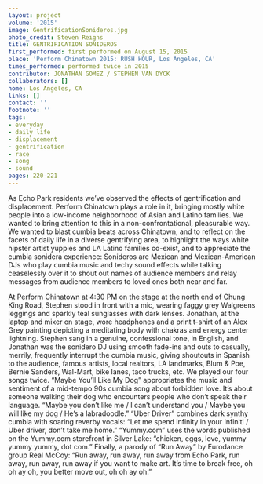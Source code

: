```yaml
---
layout: project
volume: '2015'
image: GentrificationSonideros.jpg
photo_credit: Steven Reigns
title: GENTRIFICATION SONIDEROS
first_performed: first performed on August 15, 2015
place: 'Perform Chinatown 2015: RUSH HOUR, Los Angeles, CA'
times_performed: performed twice in 2015
contributor: JONATHAN GOMEZ / STEPHEN VAN DYCK
collaborators: []
home: Los Angeles, CA
links: []
contact: ''
footnote: ''
tags:
- everyday
- daily life
- displacement
- gentrification
- race
- song
- sound
pages: 220-221
---
```


As Echo Park residents we’ve observed the effects of gentrification and displacement. Perform Chinatown plays a role in it, bringing mostly white people into a low-income neighborhood of Asian and Latino families. We wanted to bring attention to this in a non-confrontational, pleasurable way. We wanted to blast cumbia beats across Chinatown, and to reflect on the facets of daily life in a diverse gentrifying area, to highlight the ways white hipster artist yuppies and LA Latino families co-exist, and to appreciate the cumbia sonidera experience: Sonideros are Mexican and Mexican-American DJs who play cumbia music and techy sound effects while talking ceaselessly over it to shout out names of audience members and relay messages from audience members to loved ones both near and far.

At Perform Chinatown at 4:30 PM on the stage at the north end of Chung King Road, Stephen stood in front with a mic, wearing faggy grey Walgreens leggings and sparkly teal sunglasses with dark lenses. Jonathan, at the laptop and mixer on stage, wore headphones and a print t-shirt of an Alex Grey painting depicting a meditating body with chakras and energy center lightning. Stephen sang in a genuine, confessional tone, in English, and Jonathan was the sonidero DJ using smooth fade-ins and outs to casually, merrily, frequently interrupt the cumbia music, giving shoutouts in Spanish to the audience, famous artists, local realtors, LA landmarks, Blum & Poe, Bernie Sanders, Wal-Mart, bike lanes, taco trucks, etc. We played our four songs twice. “Maybe You’ll Like My Dog” appropriates the music and sentiment of a mid-tempo 90s cumbia song about forbidden love. It’s about someone walking their dog who encounters people who don’t speak their language. “Maybe you don’t like me / I can’t understand you / Maybe you will like my dog / He’s a labradoodle.” “Uber Driver” combines dark synthy cumbia with soaring reverby vocals: “Let me spend infinity in your Infiniti / Uber driver, don’t take me home.” “Yummy.com” uses the words published on the Yummy.com storefront in Silver Lake: “chicken, eggs, love, yummy yummy yummy, dot com.” Finally, a parody of “Run Away” by Eurodance group Real McCoy: “Run away, run away, run away from Echo Park, run away, run away, run away if you want to make art. It’s time to break free, oh oh ay oh, you better move out, oh oh ay oh.”
